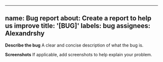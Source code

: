 
---
name: Bug report
about: Create a report to help us improve
title: '[BUG]'
labels: bug
assignees: Alexandrshy
---

**Describe the bug**
A clear and concise description of what the bug is.

**Screenshots**
If applicable, add screenshots to help explain your problem.
